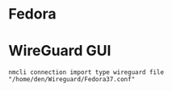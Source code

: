 # Fedora

# WireGuard GUI

```nmcli connection import type wireguard file "/home/den/Wireguard/Fedora37.conf"```
